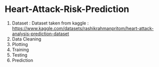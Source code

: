 # Heart-Attack-Risk-Prediction
1) Dataset :
   Dataset taken from kaggle : https://www.kaggle.com/datasets/rashikrahmanpritom/heart-attack-analysis-prediction-dataset
3) Data Cleaning
4) Plotting
5) Training
6) Testing
7) Prediction
